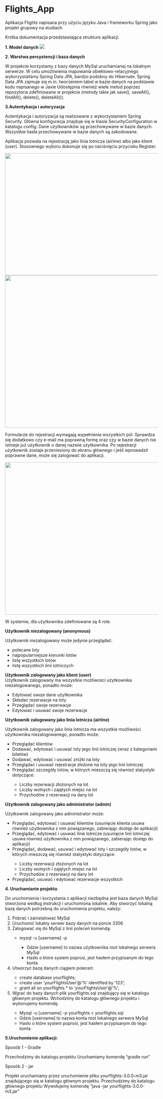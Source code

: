 # Flights_App

Aplikacja Flights napisana przy użyciu języku Java i frameworku Spring jako projekt grupowy na studiach.

Krótka dokumentacja przedstawiająca strukture aplikacji. <div style="page-break-after: always;"></div>
<b>1. Model danych</b>
<img src="photos/image1.png">

<b>2. Warstwa persystencji i baza danych</b> <div style="page-break-after: always;"></div>
W projekcie korzystamy z bazy danych MySql uruchamianej na lokalnym serwerze. W celu umożliwienia mapowania obiektowo-relacyjnego wykorzystaliśmy Spring Data JPA, bardzo podobny do Hibernate. Spring Data JPA zajmuje się m.in. tworzeniem tabel w bazie danych na podstawie kodu napisanego w Javie Udostępnia również wiele metod poprzez repozytoria zdefiniowane w projekcie (metody takie jak save(), saveAll(), findAll(), delete(), deleteAll()).

<b>3.Autentykacja i autoryzacja</b> <div style="page-break-after: always;"></div>

Autentykacja i autoryzacja są realizowane z wykorzystaniem Spring Security. Główna konfiguracja znajduje się w klasie SecurityConfiguration w katalogu config. Dane użytkowników są przechowywane w bazie danych. Wszystkie hasła przechowywane w bazie danych są zakodowane.

Aplikacja pozwala na rejestrację jako linia lotnicza (airline) albo jako klient (user). Stosownego wyboru dokonuje się po naciśnięciu przycisku Register.

<img src="photos/image4.png" width=600 height=400>

<img src="photos/image2.png" width=600 height=500>

<div style="page-break-after: always;"></div>

Formularze do rejestracji wymagają wypełnienia wszystkich pól. Sprawdza się dodatkowo czy e-mail ma poprawną formę oraz czy w bazie danych nie istnieje już użytkownik o danej nazwie użytkownika.
Po rejestracji użytkownik zostaje przeniesiony do ekranu głównego i jeśli wprowadził poprawne dane, może się zalogować do aplikacji.

<img src="photos/image3.png" width=600 height=500>

W systemie, dla użytkownika zdefiniowane są 4 role. <div style="page-break-after: always;"></div>

<b>Użytkownik niezalogowany (anonymous)</b> <div style="page-break-after: always;"></div>
Użytkownik niezalogowany może jedynie przeglądać:
<ul>
  <li> polecane loty</li>
 <li>najpopularniejsze kierunki lotów</li>
 <li>listę wszystkich lotów</li>
 <li>listę wszystkich linii lotniczych</li>
</ul>
<b>Użytkownik zalogowany jako klient (user)</b> <div style="page-break-after: always;"></div>
Użytkownik zalogowany ma wszystkie możliwości użytkownika niezalogowanego, ponadto może:
<ul>
<li>Edytować swoje dane użytkownika</li>
<li>Składać rezerwacje na loty</li>
<li>Przeglądać swoje rezerwacje</li>
<li>Edytować i usuwać swoje rezerwacje</li>
  </ul>

<b>Użytkownik zalogowany jako linia lotnicza (airline)</b> <div style="page-break-after: always;"></div>
Użytkownik zalogowany jako linia lotnicza ma wszystkie możliwości użytkownika niezalogowanego, ponadto może:
<ul>
  <li>Przeglądać klientów</li>
<li>Dodawać, edytować i usuwać loty jego linii lotniczej (wraz z kategoriami biletów)</li>
<li>Dodawać, edytować i usuwać zniżki na loty</li>
<li>Przeglądać i usuwać rejestracje złożone na loty jego linii lotniczej</li>
<li>Przeglądać szczegóły lotów, w których mieszczą się również statystyki dotyczące:</li>
  <ul>
<li>Liczby rezerwacji złożonych na lot</li>
<li>Liczby wolnych i zajętych miejsc na lot</li>
<li>Przychodów z rezerwacji na dany lot</li>
  </ul>
</ul>
  
<b>Użytkownik zalogowany jako administrator (admin)</b> <div style="page-break-after: always;"></div>
Użytkownik zalogowany jako administrator może:
<ul>
<li>Przeglądać, edytować i usuwać klientów (usunięcie klienta usuwa również użytkownika z nim powiązanego, zabierając dostęp do aplikacji)</li>
<li>Przeglądać, edytować i usuwać linie lotnicze (usunięcie linii lotniczej usuwa również użytkownika z nim powiązanego, zabierając dostęp do aplikacji)</li>
<li>Przeglądać, dodawać, usuwać i edytować loty i szczegóły lotów, w których mieszczą się również statystyki dotyczące:</li>
  <ul>
<li>Liczby rezerwacji złożonych na lot</li>
<li>Liczby wolnych i zajętych miejsc na lot</li>
<li>Przychodów z rezerwacji na dany lot</li>
  </ul>
<li>Przeglądać, usuwać i edytować rezerwacje wszystkich </li>
  
  </ul>

<b>4. Uruchamianie projektu</b>

Do uruchomienia i korzystania z aplikacji niezbędna jest baza danych MySql stworzona według instrukcji i uruchomiona lokalnie.
Aby stworzyć lokalną bazę danych potrzebną do uruchomienia projektu, należy:
<ol>
  <li>Pobrać i zainstalować MySql</li>
<li>Uruchomić lokalny serwer bazy danych na porcie 3306</li>
<li>Zalogować się do MySql z linii poleceń komendą:</li>
  <ul>
<li>mysql -u [username] -p</li>
    <ul>
<li>Gdzie [username] to nazwa użytkownika root lokalnego serwera MySql</li>
<li>Hasło o które system poprosi, jest hasłem przypisanym do tego konta</li>
  </ul>
  </ul>
<li>Utworzyć bazę danych ciągiem poleceń:</li>
  <ul>
<li>create database yourflights;</li>
<li>create user ‘yourFlightsUser’@’%’ identified by ‘123’;</li>
<li>grant all on yourflights.* to ‘yourFlightsUser’@’%’;</li>
  </ul>
<li>Wgrać do bazy danych plik yourflights.sql znajdujący się w katalogu głównym projektu. Wchodzimy do katalogu głównego projektu i wykonujemy komendę:</li>
    <ul>
<li>Mysql -u [username] -p yourflights < yourflights.sql</li>
<li>Gdzie [username] to nazwa konta root lokalnego serwera MySql</li>
<li>Hasło o które system poprosi, jest hasłem przypisanym do tego konta</li>
    </ul>
                                                    </ol>                                                    
                                                   
  <b>5.Uruchomienie aplikacji:</b> <div style="page-break-after: always;"></div>
Sposób 1 - Gradle

Przechodzimy do katalogu projektu
Uruchamiamy komendę “gradle run”

Sposób 2 - jar

Projekt uruchamiamy przez uruchomienie pliku yourflights-3.0.0-m3.jar znajdującego się w katalogu głównym projektu.
Przechodzimy do katalogu głównego projektu
Wywołujemy komendę “java -jar yourflights-3.0.0-m3.jar”
